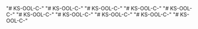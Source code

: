 "# KS-OOL-C-" 
"# KS-OOL-C-" 
"# KS-OOL-C-"  "# KS-OOL-C-"  "# KS-OOL-C-" 
"# KS-OOL-C-"  "# KS-OOL-C-" 
"# KS-OOL-C-"  "# KS-OOL-C-"  "# KS-OOL-C-" 
